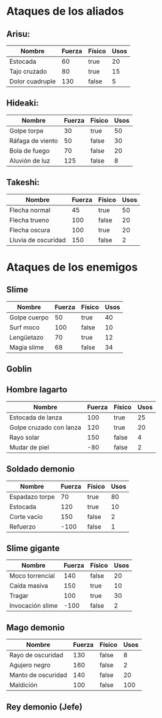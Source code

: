 # Ataques de los aliados

## Arisu:

| Nombre          | Fuerza | Físico | Usos |
|-----------------|--------|--------|------|
| Estocada        | 60     | true   | 20   |
| Tajo cruzado    | 80     | true   | 15   |
| Dolor cuadruple | 130    | false  | 5    |

## Hideaki:

| Nombre           | Fuerza | Físico | Usos |
|------------------|--------|--------|------|
| Golpe torpe      | 30     | true   | 50   |
| Ráfaga de viento | 50     | false  | 30   |
| Bola de fuego    | 70     | false  | 20   |
| Aluvión de luz   | 125    | false  | 8    |

## Takeshi:

| Nombre              | Fuerza | Físico | Usos |
|---------------------|--------|--------|------|
| Flecha normal       | 45     | true   | 50   |
| Flecha trueno       | 100    | false  | 20   |
| Flecha oscura       | 100    | true   | 20   |
| Lluvia de oscuridad | 150    | false  | 2    |

# Ataques de los enemigos
## Slime

| Nombre       | Fuerza | Físico | Usos |
|--------------|--------|--------|------|
| Golpe cuerpo | 50     | true   | 40   |
| Surf moco    | 100    | false  | 10   |
| Lengüetazo   | 70     | true   | 12   |
| Magia slime  | 68     | false  | 34   |

## Goblin


## Hombre lagarto

| Nombre                  | Fuerza | Físico | Usos |
|-------------------------|--------|--------|------|
| Estocada de lanza       | 100    | true   | 25   |
| Golpe cruzado con lanza | 120    | true   | 20   |
| Rayo solar              | 150    | false  | 4    |
| Mudar de piel           | -80    | false  | 2    |

## Soldado demonio

| Nombre         | Fuerza | Físico | Usos |
|----------------|--------|--------|------|
| Espadazo torpe | 70     | true   | 80   |
| Estocada       | 120    | true   | 10   |
| Corte vacío    | 150    | false  | 2    |
| Refuerzo       | -100   | false  | 1    |


## Slime gigante

| Nombre           | Fuerza | Físico | Usos |
|------------------|--------|--------|------|
| Moco torrencial  | 140    | false  | 20   |
| Caída masiva     | 150    | true   | 10   |
| Tragar           | 100    | true   | 30   |
| Invocación slime | -100   | false  | 2    |

## Mago demonio

| Nombre             | Fuerza | Físico | Usos |
|--------------------|--------|--------|------|
| Rayo de oscuridad  | 130    | false  | 8    |
| Agujero negro      | 160    | false  | 2    |
| Manto de oscuridad | 140    | false  | 20   |
| Maldición          | 100    | false  | 100  |

## Rey demonio (Jefe)

